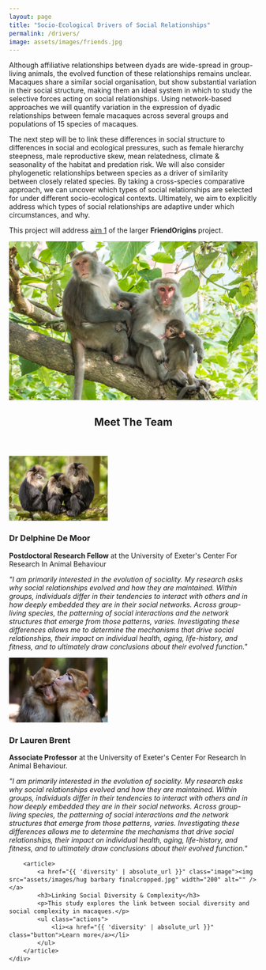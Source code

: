 ```yaml
---
layout: page
title: "Socio-Ecological Drivers of Social Relationships"
permalink: /drivers/
image: assets/images/friends.jpg
---
```


Although affiliative relationships between dyads are wide-spread in group-living animals, the evolved function of these relationships remains unclear. Macaques share a similar social organisation, but show substantial variation in their social structure, making them an ideal system in which to study the selective forces acting on social relationships. Using network-based approaches we will quantify variation in the expression of dyadic relationships between female macaques across several groups and populations of 15 species of macaques. 

The next step will be to link these differences in social structure to differences in social and ecological pressures, such as female hierarchy steepness, male reproductive skew, mean relatedness, climate & seasonality of the habitat and predation risk. We will also consider phylogenetic relationships between species as a driver of similarity between closely related species. By taking a cross-species comparative approach, we can uncover which types of social relationships are selected for under different socio-ecological contexts. Ultimately, we aim to explicitly address which types of social relationships are adaptive under which circumstances, and why.

This project will address <a href="https://www.friendorigins.com/what-is-friendorigins.html">aim 1</a> of the larger <strong>FriendOrigins</strong> project. 
<div style="text-align: center;"><img class="image" src ="/assets/images/Formosan - Chungphoto cropped.jpg" style="max-width: 100%; max-height: 600px;" /></div>

<section>
	<header class="major">
		<h2>Meet The Team</h2>
	</header>
	<div class="posts">
		<article>
			<img src="assets/images/macaques we have copyrights for2.png" width="200" alt="" />
			<h3>Dr Delphine De Moor</h3>
			<p><strong>Postdoctoral Research Fellow</strong> at the University of Exeter's Center For Research In Animal Behaviour</p>
			<p><em>"I am primarily interested in the evolution of sociality. My research asks why social relationships evolved and how they are maintained. Within groups, individuals differ in their tendencies to interact with others and in how deeply embedded they are in their social networks. Across group-living species, the patterning of social interactions and the network structures that emerge from those patterns, varies. Investigating these differences allows me to determine the mechanisms that drive social relationships, their impact on individual health, aging, life-history, and fitness, and to ultimately draw conclusions about their evolved function."</em></p>
		</article>
		<article>
			<a href="http://www.laurenbrent.com/" class="image"><img src="assets/images/hug barbary finalcropped.jpg" width="200" alt="" /></a>
			<h3>Dr Lauren Brent</h3>
			<p><strong>Associate Professor</strong> at the University of Exeter's Center For Research In Animal Behaviour.</p>
			<p><em>"I am primarily interested in the evolution of sociality. My research asks why social relationships evolved and how they are maintained. Within groups, individuals differ in their tendencies to interact with others and in how deeply embedded they are in their social networks. Across group-living species, the patterning of social interactions and the network structures that emerge from those patterns, varies. Investigating these differences allows me to determine the mechanisms that drive social relationships, their impact on individual health, aging, life-history, and fitness, and to ultimately draw conclusions about their evolved function."</em></p>
		</article>
		
		<article>
			<a href="{{ 'diversity' | absolute_url }}" class="image"><img src="assets/images/hug barbary finalcropped.jpg" width="200" alt="" /></a>
			<h3>Linking Social Diversity & Complexity</h3>
			<p>This study explores the link between social diversity and social complexity in macaques.</p>
			<ul class="actions">
				<li><a href="{{ 'diversity' | absolute_url }}" class="button">Learn more</a></li>
			</ul>
		</article>
	</div>
</section>

